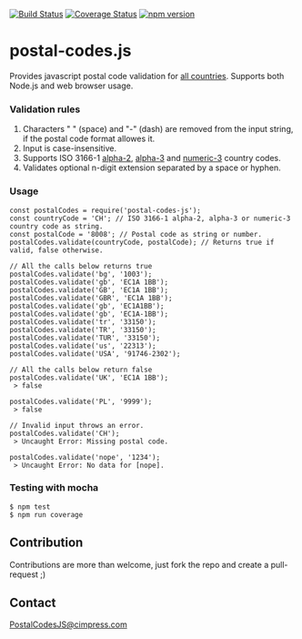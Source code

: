 [![Build Status](https://travis-ci.org/Cimpress-MCP/postal-codes-js.svg?branch=master)](https://travis-ci.org/Cimpress-MCP/postal-codes-js)
[![Coverage Status](https://coveralls.io/repos/github/Cimpress-MCP/postal-codes-js/badge.svg?branch=master)](https://coveralls.io/github/Cimpress-MCP/postal-codes-js?branch=master)
[![npm version](https://badge.fury.io/js/postal-codes-js.svg)](https://badge.fury.io/js/postal-codes-js)

# postal-codes.js
Provides javascript postal code validation for [all  countries](https://en.wikipedia.org/wiki/List_of_postal_codes). Supports both Node.js and web browser usage.


### Validation rules
1. Characters " " (space) and "-" (dash) are removed from the input string, if the postal code format allowes it.
2. Input is case-insensitive.
3. Supports ISO 3166-1 [alpha-2](https://en.wikipedia.org/wiki/ISO_3166-1_alpha-2), [alpha-3](https://en.wikipedia.org/wiki/ISO_3166-1_alpha-3) and [numeric-3](https://en.wikipedia.org/wiki/ISO_3166-1_numeric) country codes.
4. Validates optional n-digit extension separated by a space or hyphen.

### Usage
```
const postalCodes = require('postal-codes-js');
const countryCode = 'CH'; // ISO 3166-1 alpha-2, alpha-3 or numeric-3 country code as string.
const postalCode = '8008'; // Postal code as string or number.
postalCodes.validate(countryCode, postalCode); // Returns true if valid, false otherwise.

// All the calls below returns true
postalCodes.validate('bg', '1003');
postalCodes.validate('gb', 'EC1A 1BB');
postalCodes.validate('GB', 'EC1A 1BB');
postalCodes.validate('GBR', 'EC1A 1BB');
postalCodes.validate('gb', 'EC1A1BB');
postalCodes.validate('gb', 'EC1A-1BB');
postalCodes.validate('tr', '33150');
postalCodes.validate('TR', '33150');
postalCodes.validate('TUR', '33150');
postalCodes.validate('us', '22313');
postalCodes.validate('USA', '91746-2302');

// All the calls below return false
postalCodes.validate('UK', 'EC1A 1BB');
 > false

postalCodes.validate('PL', '9999');
 > false

// Invalid input throws an error.
postalCodes.validate('CH');
 > Uncaught Error: Missing postal code.

postalCodes.validate('nope', '1234');
 > Uncaught Error: No data for [nope].
```

### Testing with mocha
    $ npm test
    $ npm run coverage

## Contribution
Contributions are more than welcome, just fork the repo and create a pull-request ;)

## Contact
PostalCodesJS@cimpress.com
